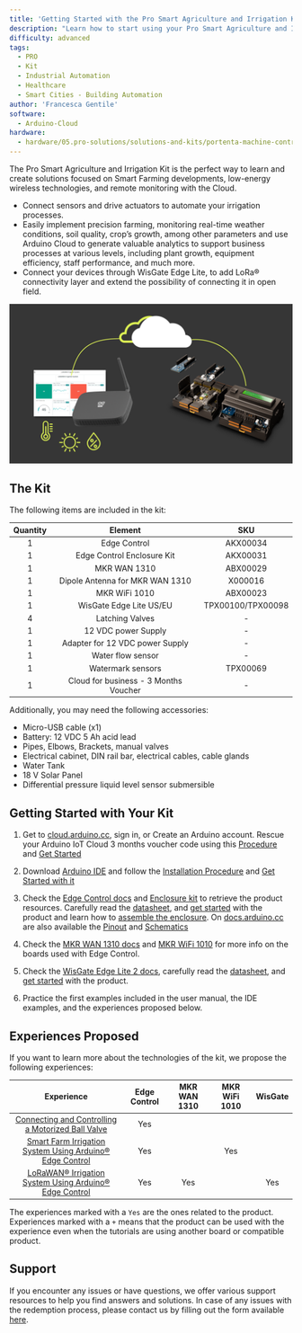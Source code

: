 ```yaml
---
title: 'Getting Started with the Pro Smart Agriculture and Irrigation Kit'
description: "Learn how to start using your Pro Smart Agriculture and Irrigation Kit"
difficulty: advanced
tags:
  - PRO
  - Kit
  - Industrial Automation
  - Healthcare
  - Smart Cities - Building Automation
author: 'Francesca Gentile'
software:
  - Arduino-Cloud
hardware:
  - hardware/05.pro-solutions/solutions-and-kits/portenta-machine-control
---
```


The Pro Smart Agriculture and Irrigation Kit is the perfect way to learn and create solutions focused on Smart Farming developments, low-energy wireless technologies, and remote monitoring with the Cloud.

- Connect sensors and drive actuators to automate your irrigation processes.
- Easily implement precision farming, monitoring real-time weather conditions, soil quality, crop’s growth, among other parameters and use Arduino Cloud to generate valuable analytics to support business processes at various levels, including plant growth, equipment efficiency, staff performance, and much more.
- Connect your devices through WisGate Edge Lite, to add LoRa® connectivity layer and extend the possibility of connecting it in open field. 

![Pro Smart Agriculture and Irrigation Kit Main Features](assets/agri-thumb.png)

## The Kit

The following items are included in the kit:

| Quantity |                Element                |        SKU        |
|:--------:|:-------------------------------------:|:-----------------:|
|    1     |             Edge Control              |     AKX00034      |
|    1     |      Edge Control Enclosure Kit       |     AKX00031      |
|    1     |             MKR WAN 1310              |     ABX00029      |
|    1     |    Dipole Antenna for MKR WAN 1310    |      X000016      |
|    1     |             MKR WiFi 1010             |     ABX00023      |
|    1     |        WisGate Edge Lite US/EU        | TPX00100/TPX00098 |
|    4     |            Latching Valves            |         -         |
|    1     |          12 VDC power Supply          |         -         |
|    1     |    Adapter for 12 VDC power Supply    |         -         |
|    1     |           Water flow sensor           |         -         |
|    1     |           Watermark sensors           |     TPX00069      |
|    1     | Cloud for business - 3 Months Voucher |         -         |


Additionally, you may need the following accessories:

* Micro-USB cable (x1)
* Battery: 12 VDC 5 Ah acid lead
* Pipes, Elbows, Brackets, manual valves
* Electrical cabinet, DIN rail bar, electrical cables, cable glands
* Water Tank
* 18 V Solar Panel
* Differential pressure liquid level sensor submersible

## Getting Started with Your Kit

1. Get to [cloud.arduino.cc](https://cloud.arduino.cc/), sign in, or Create an Arduino account. Rescue your Arduino IoT Cloud 3 months voucher code using this [Procedure](https://docs.arduino.cc/tutorials/generic/cloud-business-voucher-redeem) and [Get Started](https://docs.arduino.cc/arduino-cloud/getting-started/arduino-cloud-for-business!)

2. Download [Arduino IDE](https://www.arduino.cc/en/software#future-version-of-the-arduino-ide) and follow the [Installation Procedure](https://docs.arduino.cc/software/ide-v2/tutorials/getting-started/ide-v2-downloading-and-installing) and [Get Started with it](https://docs.arduino.cc/software/ide-v2/tutorials/getting-started-ide-v2)

3. Check the [Edge Control docs](https://docs.arduino.cc/hardware/edge-control) and [Enclosure kit](https://docs.arduino.cc/hardware/enclosure-kit) to retrieve the product resources. Carefully read the [datasheet](https://docs.arduino.cc/resources/datasheets/AKX00034-rev-1-datasheet.pdf), and [get started](https://docs.arduino.cc/tutorials/edge-control/getting-started-edge-control) with the product and learn how to [assemble the enclosure](https://docs.arduino.cc/tutorials/enclosure-kit/assembly-instructions). On [docs.arduino.cc](http://docs.arduino.cc) are also available the [Pinout](https://docs.arduino.cc/resources/pinouts/AKX00034-full-pinout.pdf) and [Schematics](https://docs.arduino.cc/resources/schematics/AKX00044-schematics.pdf)

4. Check the [MKR WAN 1310 docs](https://docs.arduino.cc/hardware/mkr-wan-1310) and [MKR WiFi 1010](https://docs.arduino.cc/hardware/mkr-wifi-1010) for more info on the boards used with Edge Control.

5. Check the [WisGate Edge Lite 2 docs](https://docs.arduino.cc/hardware/wisgate-edge-lite-2), carefully read the [datasheet](https://docs.rakwireless.com/Product-Categories/WisGate/RAK7268/Datasheet/), and [get started](https://docs.arduino.cc/tutorials/wisgate-edge-lite-2/getting-started) with the product.

6. Practice the first examples included in the user manual, the IDE examples, and the experiences proposed below.


## Experiences Proposed

If you want to learn more about the technologies of the kit, we propose the following experiences:

|                                                             Experience                                                              | Edge Control | MKR WAN 1310 | MKR WiFi 1010 | WisGate |
|:-----------------------------------------------------------------------------------------------------------------------------------:|:------------:|:------------:|:-------------:|:-------:|
|      [Connecting and Controlling a Motorized Ball Valve](https://docs.arduino.cc/tutorials/edge-control/motorized-ball-valve)       |     Yes      |              |               |         |
| [Smart Farm Irrigation System Using Arduino® Edge Control](https://docs.arduino.cc/tutorials/edge-control/smart-irrigation-system)  |     Yes      |              |      Yes      |         |
| [LoRaWAN® Irrigation System Using Arduino® Edge Control](https://docs.arduino.cc/tutorials/edge-control/smart-irrigation-system-v2) |     Yes      |     Yes      |               |   Yes   |


The experiences marked with a `Yes` are the ones related to the product. Experiences marked with a `+` means that the product can be used with the experience even when the tutorials are using another board or compatible product.


## Support

If you encounter any issues or have questions, we offer various support resources to help you find answers and solutions. In case of any issues with the redemption process, please contact us by filling out the form available [here](arduino.cc/en/contact-us/).